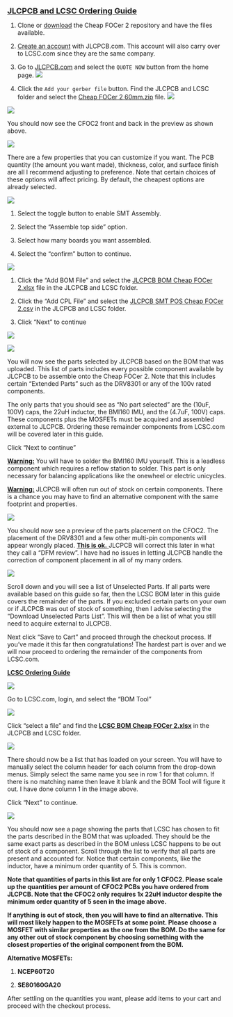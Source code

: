 <font size="4"><u>**JLCPCB and LCSC Ordering Guide**</u></font>

1. Clone or [download](https://github.com/shamansystems/Cheap-FOCer-2/archive/master.zip) the Cheap FOCer 2 repository and have the files available.

1. [Create an account](https://passport.easyeda.com/register) with JLCPCB.com. This account will also carry over to LCSC.com since they are the same company.

1. Go to [JLCPCB.com](http://JLCPCB.com) and select the `QUOTE NOW` button from the home page. ![](a33759f1b319649d610ba648f7687170_html_d98323df.png)


1. Click the `Add your gerber file` button. Find the JLCPCB and LCSC folder and select the [Cheap FOCer 2 60mm.zip](../gerber.zip) file. ![](a33759f1b319649d610ba648f7687170_html_362cf7f7.png)



![](a33759f1b319649d610ba648f7687170_html_94f708f.png)

You should now see the CFOC2 front and back in the preview as shown above.

![](a33759f1b319649d610ba648f7687170_html_c9b46488.png)

There are a few properties that you can customize if you want. The PCB quantity (the amount you want made), thickness, color, and surface finish are all I recommend adjusting to preference. Note that certain choices of these options will affect pricing. By default, the cheapest options are already selected.

![](a33759f1b319649d610ba648f7687170_html_ab889d60.png)

1.  Select the toggle button to enable SMT Assembly.

2.  Select the “Assemble top side” option.

3.  Select how many boards you want assembled.

4.  Select the “confirm” button to continue.

![](a33759f1b319649d610ba648f7687170_html_f09ce745.png)

1.  Click the “Add BOM File” and select the <u>JLCPCB BOM Cheap FOCer 2.xlsx</u> file in the JLCPCB and LCSC folder.

2.  Click the “Add CPL File” and select the <u>JLCPCB SMT POS Cheap FOCer 2.csv</u> in the JLCPCB and LCSC folder.

3.  Click “Next” to continue

![](a33759f1b319649d610ba648f7687170_html_2654915a.png)

![](a33759f1b319649d610ba648f7687170_html_76858566.png)

You will now see the parts selected by JLCPCB based on the BOM that was uploaded. This list of parts includes every possible component available by JLCPCB to be assemble onto the Cheap FOCer 2\. Note that this includes certain “Extended Parts” such as the DRV8301 or any of the 100v rated components.

The only parts that you should see as “No part selected” are the (10uF, 100V) caps, the 22uH inductor, the BMI160 IMU, and the (4.7uF, 100V) caps. These components plus the MOSFETs must be acquired and assembled external to JLCPCB. Ordering these remainder components from LCSC.com will be covered later in this guide.

Click “Next to continue”

<u>**Warning:**</u> You will have to solder the BMI160 IMU yourself. This is a leadless component which requires a reflow station to solder. This part is only necessary for balancing applications like the onewheel or electric unicycles.

<u>**Warning:**</u> JLCPCB will often run out of stock on certain components. There is a chance you may have to find an alternative component with the same footprint and properties.

![](a33759f1b319649d610ba648f7687170_html_a3977b4e.png)

You should now see a preview of the parts placement on the CFOC2\. The placement of the DRV8301 and a few other multi-pin components will appear wrongly placed. <u>**This is ok.** </u>JLCPCB will correct this later in what they call a “DFM review”. I have had no issues in letting JLCPCB handle the correction of component placement in all of my many orders.

![](a33759f1b319649d610ba648f7687170_html_49c03df5.png)

Scroll down and you will see a list of Unselected Parts. If all parts were available based on this guide so far, then the LCSC BOM later in this guide covers the remainder of the parts. If you excluded certain parts on your own or if JLCPCB was out of stock of something, then I advise selecting the “Download Unselected Parts List”. This will then be a list of what you still need to acquire external to JLCPCB.

Next click “Save to Cart” and proceed through the checkout process. If you’ve made it this far then congratulations! The hardest part is over and we will now proceed to ordering the remainder of the components from LCSC.com.

<u>**LCSC Ordering Guide**</u>

![](a33759f1b319649d610ba648f7687170_html_dd67901f.png)

Go to LCSC.com, login, and select the “BOM Tool”

![](a33759f1b319649d610ba648f7687170_html_9af9f958.png)

Click “select a file” and find the <u>**LCSC BOM Cheap FOCer 2.xlsx**</u> in the JLCPCB and LCSC folder.

![](a33759f1b319649d610ba648f7687170_html_5603b8d1.png)

There should now be a list that has loaded on your screen. You will have to manually select the column header for each column from the drop-down menus. Simply select the same name you see in row 1 for that column. If there is no matching name then leave it blank and the BOM Tool will figure it out. I have done column 1 in the image above.

Click “Next” to continue.

![](a33759f1b319649d610ba648f7687170_html_fab8b969.png)

You should now see a page showing the parts that LCSC has chosen to fit the parts described in the BOM that was uploaded. They should be the same exact parts as described in the BOM unless LCSC happens to be out of stock of a component. Scroll through the list to verify that all parts are present and accounted for. Notice that certain components, like the inductor, have a minimum order quantity of 5\. This is common.

**Note that quantities of parts in this list are for only 1 CFOC2\. Please scale up the quantities per amount of CFOC2 PCBs you have ordered from JLCPCB. Note that the CFOC2 only requires 1x 22uH inductor despite the minimum order quantity of 5 seen in the image above.**

**If anything is out of stock, then you will have to find an alternative. This will most likely happen to the MOSFETs at some point. Please choose a MOSFET with similar properties as the one from the BOM. Do the same for any other out of stock component by choosing something with the closest properties of the original component from the BOM.**

**Alternative MOSFETs:**

1.  **NCEP60T20**

2.  **SE80160GA20**

After settling on the quantities you want, please add items to your cart and proceed with the checkout process.